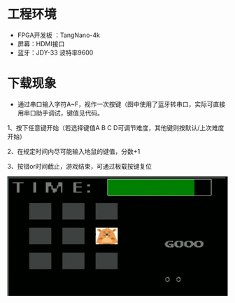 # 工程环境

+ FPGA开发板 ：TangNano-4k
+ 屏幕：HDMI接口
+ 蓝牙：JDY-33 波特率9600



# 下载现象

- 通过串口输入字符A~F，视作一次按键（图中使用了蓝牙转串口，实际可直接用串口助手调试，键值见代码。

1、按下任意键开始（若选择键值A B C D可调节难度，其他键则按默认/上次难度开始）

2、在规定时间内尽可能输入地鼠的键值，分数+1

3、按错or时间截止，游戏结束，可通过板载按键复位



![Finish](Finish.png)
